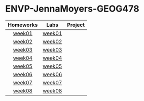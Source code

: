 # ENVP-JennaMoyers-GEOG478
|Homeworks    |Labs    |Project
| :-------------:| :-------------:| :-----:|
|[week01](week01) |[week01](lab/week01)
|[week02](homework/week02) |[week02](lab/week02)
|[week03](homework/week03) |[week03](lab/week03)
|[week04](homework/week04) |[week04](lab/week04)
|[week05](homework/week05) |[week05](lab/week05)
|[week06](homework/week06) |[week06](lab/week06)
|[week07](homework/week07) |[week07](lab/week07)
|[week08](homework/week08) |[week08](lab/week08)